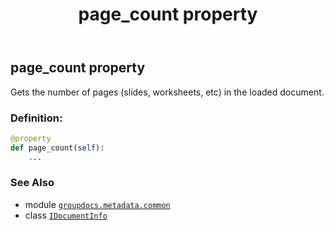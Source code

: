 ﻿---
title: page_count property
second_title: GroupDocs.Metadata for Python via .NET API References
description: 
type: docs
url: /python-net/groupdocs.metadata.common/idocumentinfo/page_count/
is_root: false
weight: 50
---

## page_count property


Gets the number of pages (slides, worksheets, etc) in the loaded document.
### Definition:
```python
@property
def page_count(self):
    ...
```

### See Also
* module [`groupdocs.metadata.common`](../../)
* class [`IDocumentInfo`](/metadata/python-net/groupdocs.metadata.common/idocumentinfo)
